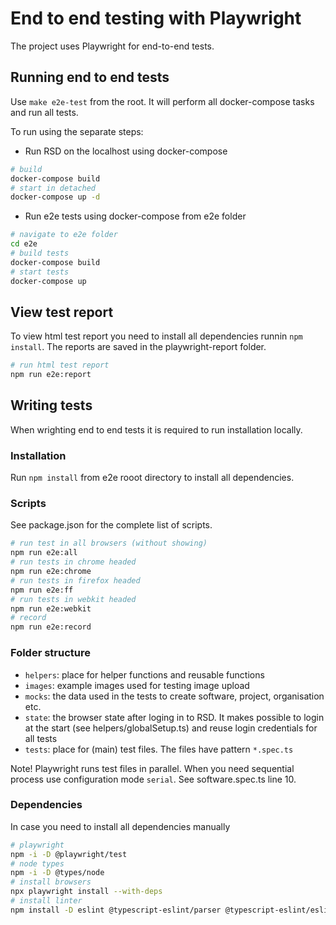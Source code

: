 <!--
SPDX-FileCopyrightText: 2021 - 2022 Dusan Mijatovic (dv4all)
SPDX-FileCopyrightText: 2021 - 2022 dv4all

SPDX-License-Identifier: Apache-2.0
SPDX-License-Identifier: CC-BY-4.0
-->

# End to end testing with Playwright

The project uses Playwright for end-to-end tests.

## Running end to end tests

Use `make e2e-test` from the root. It will perform all docker-compose tasks and run all tests.

To run using the separate steps:

- Run RSD on the localhost using docker-compose

```bash
# build
docker-compose build
# start in detached
docker-compose up -d
```

- Run e2e tests using docker-compose from e2e folder

```bash
# navigate to e2e folder
cd e2e
# build tests
docker-compose build
# start tests
docker-compose up
```

## View test report

To view html test report you need to install all dependencies runnin `npm install`. The reports are saved in the playwright-report folder.

```bash
# run html test report
npm run e2e:report
```

## Writing tests

When wrighting end to end tests it is required to run installation locally.

### Installation

Run `npm install` from e2e rooot directory to install all dependencies.

### Scripts

See package.json for the complete list of scripts.

```bash
# run test in all browsers (without showing)
npm run e2e:all
# run tests in chrome headed
npm run e2e:chrome
# run tests in firefox headed
npm run e2e:ff
# run tests in webkit headed
npm run e2e:webkit
# record
npm run e2e:record
```

### Folder structure

- `helpers`: place for helper functions and reusable functions
- `images`: example images used for testing image upload
- `mocks`: the data used in the tests to create software, project, organisation etc.
- `state`: the browser state after loging in to RSD. It makes possible to login at the start (see helpers/globalSetup.ts) and reuse login credentials for all tests
- `tests`: place for (main) test files. The files have pattern `*.spec.ts`

Note! Playwright runs test files in parallel. When you need sequential process use configuration mode `serial`. See software.spec.ts line 10.

### Dependencies

In case you need to install all dependencies manually

```bash
# playwright
npm -i -D @playwright/test
# node types
npm -i -D @types/node
# install browsers
npx playwright install --with-deps
# install linter
npm install -D eslint @typescript-eslint/parser @typescript-eslint/eslint-plugin
```
